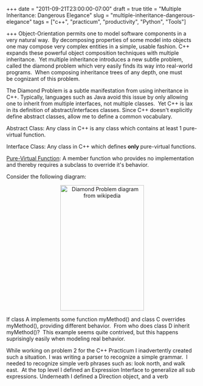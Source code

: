+++
date = "2011-09-21T23:00:00-07:00"
draft = true
title = "Multiple Inheritance: Dangerous Elegance"
slug = "multiple-inheritance-dangerous-elegance"
tags = ["c++", "practicum", "productivity", "Python", "Tools"]

+++
Object-Orientation permits one to model software components in a very natural way.  By decomposing properties of some model into objects one may compose very complex entities in a simple, usable fashion. C++ expands these powerful object composition techniques with multiple inheritance.  Yet multiple inheritance introduces a new subtle problem, called the diamond problem which very easily finds its way into real-world programs.  When composing inheritance trees of any depth, one must be cognizant of this problem.

<!--more-->
The Diamond Problem is a subtle manifestation from using inheritance in C++. Typically, languages such as Java avoid this issue by only allowing one to inherit from multiple interfaces, not multiple classes.  Yet C++ is lax in its definition of abstract/interfaces classes. Since C++ doesn't explicitly define abstract classes, allow me to define a common vocabulary.

Abstract Class: Any class in C++ is any class which contains at least 1 pure-virtual function.

Interface Class: Any class in C++ which defines <strong>only </strong>pure-virtual functions.

<a href="http://en.wikipedia.org/wiki/Virtual_function#Abstract_classes_and_pure_virtual_functions">Pure-Virtual Function</a>: A member function who provides no implementation and thereby requires a subclass to override it's behavior.

Consider the following diagram:
<p style="text-align: center;"><a href="http://en.wikipedia.org/wiki/Diamond_problem"><img class="aligncenter" title="Diamond Problem" src="http://upload.wikimedia.org/wikipedia/commons/thumb/8/8e/Diamond_inheritance.svg/220px-Diamond_inheritance.svg.png" alt="Diamond Problem diagram from wikipedia" width="220" height="330" /></a></p>
If class A implements some function myMethod() and class C overrides myMethod(), providing different behavior.  From who does class D inherit myMethod()?  This example seems quite contrived, but this happens suprisingly easily when modeling real behavior.

While working on problem 2 for the C++ Practicum I inadvertently created such a situation. I was writing a parser to recognize a simple grammar.  I needed to recognize simple verb phrases such as: look north, and walk east.  At the top level I defined an Expression Interface to generalize all sub expressions. Underneath I defined a Direction object, and a verb
